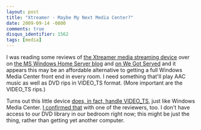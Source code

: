 ```yaml
---
layout: post
title: "Xtreamer - Maybe My Next Media Center?"
date: 2009-09-14 -0800
comments: true
disqus_identifier: 1562
tags: [media]
---
```

I was reading some reviews of [the Xtreamer media streaming
device](http://www.thextreamer.com/) over on [the MS Windows Home Server
blog](http://mswhs.com/2009/09/13/xtreamer-media-player-and-streamer/)
and [on We Got
Served](http://www.wegotserved.com/2009/09/13/hands-on-xtreamer-media-player-and-streamer/)
and it appears this may be an affordable alternative to getting a full
Windows Media Center front end in every room. I need something that'll
play AAC music as well as DVD rips in VIDEO_TS format. (More important
are the VIDEO_TS rips.)

Turns out this little device [does, in fact, handle
VIDEO_TS](http://shop.xtreamer.net/Support/questions/93/How+do+I+backup+and+play+my+DVDs%3F),
just like Windows Media Center. [I confirmed
that](http://mswhs.com/2009/09/13/xtreamer-media-player-and-streamer/#comment-17818)
with one of the reviewers, too. I don't have access to our DVD library
in our bedroom right now; this might be just the thing, rather than
getting yet another computer.
